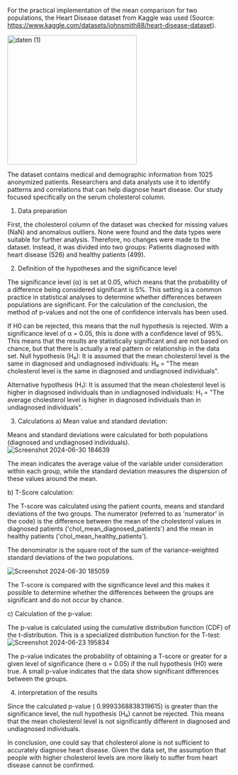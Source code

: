 For the practical implementation of the mean comparison for two populations, the Heart Disease dataset from Kaggle was used (Source: https://www.kaggle.com/datasets/johnsmith88/heart-disease-dataset).  

<img width="292" alt="daten (1)" src="https://github.com/user-attachments/assets/30f99669-87b5-4c18-865c-6ebd7646d6dd">

The dataset contains medical and demographic information from 1025 anonymized patients. Researchers and data analysts use it to identify patterns and correlations that can help diagnose heart disease. Our study focused specifically on the serum cholesterol column.

1. Data preparation

First, the cholesterol column of the dataset was checked for missing values (NaN) and anomalous outliers. None were found and the data types were suitable for further analysis. Therefore, no changes were made to the dataset. Instead, it was divided into two groups: Patients diagnosed with heart disease (526) and healthy patients (499).


2. Definition of the hypotheses and the significance level

The significance level (α) is set at 0.05, which means that the probability of a difference being considered significant is 5%. This setting is a common practice in statistical analyses to determine whether differences between populations are significant.
For the calculation of the conclusion, the method of p-values and not the one of confidence intervals has been used.

If H0 can be rejected, this means that the null hypothesis is rejected. With a significance level of α = 0.05, this is done with a confidence level of 95%. This means that the results are statistically significant and are not based on chance, but that there is actually a real pattern or relationship in the data set. 
Null hypothesis (H₀):
It is assumed that the mean cholesterol level is the same in diagnosed and undiagnosed individuals:
H₀ = "The mean cholesterol level is the same in diagnosed and undiagnosed individuals".

Alternative hypothesis (H₁):
It is assumed that the mean cholesterol level is higher in diagnosed individuals than in undiagnosed individuals:
H₁ = "The average cholesterol level is higher in diagnosed individuals than in undiagnosed individuals".

3. Calculations
a) Mean value and standard deviation:

Means and standard deviations were calculated for both populations (diagnosed and undiagnosed individuals). 
![Screenshot 2024-06-30 184639](https://github.com/user-attachments/assets/36f74972-9704-4c32-be5c-8247c1bbc73b)

The mean indicates the average value of the variable under consideration within each group, while the standard deviation measures the dispersion of these values around the mean.

b) T-Score calculation: 

The T-score was calculated using the patient counts, means and standard deviations of the two groups. The numerator (referred to as 'numerator' in the code) is the difference between the mean of the cholesterol values in diagnosed patients ('chol_mean_diagnosed_patients') and the mean in healthy patients ('chol_mean_healthy_patients').

The denominator is the square root of the sum of the variance-weighted standard deviations of the two populations.

![Screenshot 2024-06-30 185059](https://github.com/user-attachments/assets/6b174f25-5a4c-4b85-a7b4-435942017ef0)


The T-score is compared with the significance level and this makes it possible to determine whether the differences between the groups are significant and do not occur by chance.


c) Calculation of the p-value:

The p-value is calculated using the cumulative distribution function (CDF) of the t-distribution. This is a specialized distribution function for the T-test:
![Screenshot 2024-06-23 195834](https://github.com/user-attachments/assets/92203879-909f-4f66-824e-85d4b7e20eb9)

The p-value indicates the probability of obtaining a T-score or greater for a given level of significance (here α = 0.05) if the null hypothesis (H0) were true. A small p-value indicates that the data show significant differences between the groups.

4. interpretation of the results

Since the calculated p-value ( 0.9993368838319615) is greater than the significance level, the null hypothesis (H₀) cannot be rejected. This means that the mean cholesterol level is not significantly different in diagnosed and undiagnosed individuals.

In conclusion, one could say that cholesterol alone is not sufficient to accurately diagnose heart disease. Given the data set, the assumption that people with higher cholesterol levels are more likely to suffer from heart disease cannot be confirmed.


